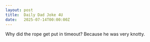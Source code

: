 ```yaml
---
layout: post
title:  Daily Dad Joke 4U
date:   2025-07-14T00:00:00Z
---
```

Why did the rope get put in timeout? Because he was very knotty.
